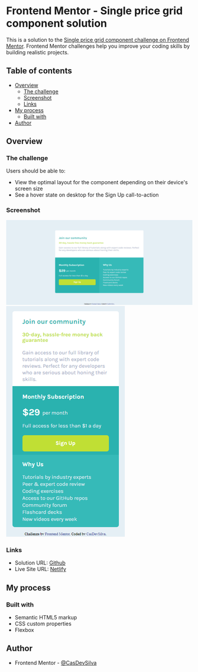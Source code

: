 # Frontend Mentor - Single price grid component solution

This is a solution to the [Single price grid component challenge on Frontend Mentor](https://www.frontendmentor.io/challenges/single-price-grid-component-5ce41129d0ff452fec5abbbc). Frontend Mentor challenges help you improve your coding skills by building realistic projects. 

## Table of contents

- [Overview](#overview)
  - [The challenge](#the-challenge)
  - [Screenshot](#screenshot)
  - [Links](#links)
- [My process](#my-process)
  - [Built with](#built-with)
- [Author](#author)

## Overview

### The challenge

Users should be able to:

- View the optimal layout for the component depending on their device's screen size
- See a hover state on desktop for the Sign Up call-to-action

### Screenshot

![Desktop](./design/desktop-design.png)
![Mobile](./design/mobile-design.png)

### Links

- Solution URL: [Github](https://github.com/CasDevSilva/single-price-component)
- Live Site URL: [Netlify](https://friendly-bonbon-b4c23d.netlify.app/)

## My process

### Built with

- Semantic HTML5 markup
- CSS custom properties
- Flexbox

## Author

- Frontend Mentor - [@CasDevSilva](https://www.frontendmentor.io/profile/CasDevSilva)